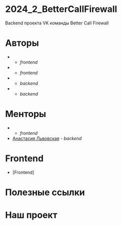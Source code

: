 # 2024_2_BetterCallFirewall
Backend проекта VK команды Better Call Firewall

# Авторы
*  - _frontend_
*  - _frontend_
*  - _backend_
*  - _backend_

# Менторы
*  - _frontend_
* [Анастасия Львовская](https://github.com/nlfop) - _backend_

#  Frontend
* [Frontend]

# Полезные ссылки


# Наш проект

